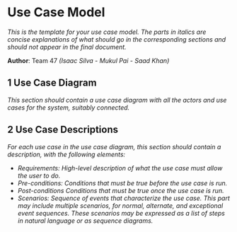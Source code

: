 # Use Case Model

*This is the template for your use case model. The parts in italics are concise explanations of what should go in the corresponding sections and should not appear in the final document.*

**Author**: Team 47 *(Isaac Silva - Mukul Pai - Saad Khan)*

## 1 Use Case Diagram

*This section should contain a use case diagram with all the actors and use cases for the system, suitably connected.*

## 2 Use Case Descriptions

*For each use case in the use case diagram, this section should contain a description, with the following elements:*

- *Requirements: High-level description of what the use case must allow the user to do.*
- *Pre-conditions: Conditions that must be true before the use case is run.*
- *Post-conditions Conditions that must be true once the use case is run.*
- *Scenarios: Sequence of events that characterize the use case. This part may include multiple scenarios, for normal, alternate, and exceptional event sequences. These scenarios may be expressed as a list of steps in natural language or as sequence diagrams.*
